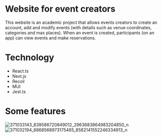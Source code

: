# Website for event creators

This website is an academic project that allows events creators to create an account, add and modify events (with details such as venue coordinates, categories and max places).
When an event is created, participants (on an app) can view events and make reservations.

# Technology
- React.ts
- Next.js
- Recoil
- MUI
- Jest.ts

# Some features
![371033143_839586720849012_2963683864983204850_n](https://github.com/emusiaaa/biletmajster-frontend/assets/115428064/e4457b92-60d3-4ab0-96b4-262f16f3564a)
![371032194_6868568973175465_8582141552246334913_n](https://github.com/emusiaaa/biletmajster-frontend/assets/115428064/f3c834be-d954-4152-84a1-8d666a436dae)
